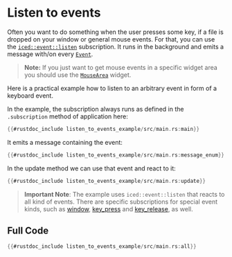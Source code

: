 # Listen to events

Often you want to do something when the user presses some key, if a file is dropped on your window or general mouse events. 
For that, you can use the [`iced::event::listen`](https://docs.iced.rs/iced/event/fn.listen.html) subscription. It runs in the background and emits a message with/on every [`Event`](https://docs.iced.rs/iced/enum.Event.html).

> **Note:** If you just want to get mouse events in a specific widget area you should use the [`MouseArea`](https://docs.iced.rs/iced/widget/struct.MouseArea.html) widget. 

Here is a practical example how to listen to an arbitrary event in form of a keyboard event.

In the example, the subscription always runs as defined in the `.subscription` method of application here:
```rust
{{#rustdoc_include listen_to_events_example/src/main.rs:main}}
```

It emits a message containing the event:
```rust
{{#rustdoc_include listen_to_events_example/src/main.rs:message_enum}}
```

In the update method we can use that event and react to it:
```rust
{{#rustdoc_include listen_to_events_example/src/main.rs:update}}
```

> **Important Note**: The example uses `iced::event::listen` that reacts to all kind of events. There are specific subscriptions for special event kinds, such as [window](https://docs.iced.rs/iced/window/fn.events.html), [key_press](https://docs.iced.rs/iced/keyboard/fn.on_key_press.html) and [key_release](https://docs.iced.rs/iced/keyboard/fn.on_key_release.html), as well. 

## Full Code
```rust
{{#rustdoc_include listen_to_events_example/src/main.rs:all}}
```